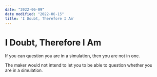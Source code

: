 ```yaml
---
date: "2022-06-09"
date modified: "2022-06-15"
title: 'I Doubt, Therefore I Am'
---
```


# I Doubt, Therefore I Am
If you can question you are in a simulation, then you are not in one.

The maker would not intend to let you to be able to question whether you are in a simulation.
